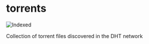 torrents 
========
![Indexed](https://img.shields.io/badge/indexed-138185-blue)

Collection of torrent files discovered in the DHT network
